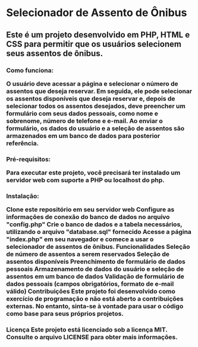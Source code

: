 # Selecionador de Assento de Ônibus
<h2>Este é um projeto desenvolvido em PHP, HTML e CSS para permitir que os usuários selecionem seus assentos de ônibus.

<h3>Como funciona:

O usuário deve acessar a página e selecionar o número de assentos que deseja reservar. Em seguida, ele pode selecionar os assentos disponíveis que deseja reservar e, depois de selecionar todos os assentos desejados, deve preencher um formulário com seus dados pessoais, como nome e sobrenome, número de telefone e e-mail. Ao enviar o formulário, os dados do usuário e a seleção de assentos são armazenados em um banco de dados para posterior referência.

<h3>Pré-requisitos:

Para executar este projeto, você precisará ter instalado um servidor web com suporte a PHP ou localhost do php.

<h3>Instalação:

Clone este repositório em seu servidor web
Configure as informações de conexão do banco de dados no arquivo "config.php"
Crie o banco de dados e a tabela necessários, utilizando o arquivo "database.sql" fornecido
Acesse a página "index.php" em seu navegador e comece a usar o selecionador de assentos de ônibus.
Funcionalidades
Seleção de número de assentos a serem reservados
Seleção de assentos disponíveis
Preenchimento de formulário de dados pessoais
Armazenamento de dados do usuário e seleção de assentos em um banco de dados
Validação de formulário de dados pessoais (campos obrigatórios, formato de e-mail válido)
Contribuições
Este projeto foi desenvolvido como exercício de programação e não está aberto a contribuições externas. No entanto, sinta-se à vontade para usar o código como base para seus próprios projetos.

<h3>Licença
Este projeto está licenciado sob a licença MIT. Consulte o arquivo LICENSE para obter mais informações.
